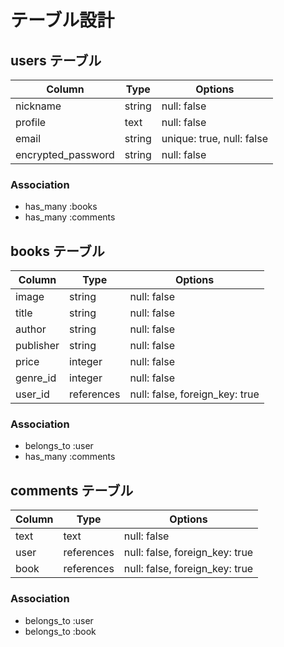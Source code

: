 # テーブル設計

## users テーブル

| Column             | Type   | Options                    |
| ------------------ | ------ | -------------------------- |
| nickname           | string | null: false                |
| profile            | text   | null: false                |
| email              | string | unique: true, null: false  |
| encrypted_password | string | null: false                |

### Association
- has_many :books
- has_many :comments


## books テーブル

| Column            | Type        | Options                        |
| ----------------- | ----------- | ------------------------------ |
| image             | string      | null: false                    |
| title             | string      | null: false                    |
| author            | string      | null: false                    |
| publisher         | string      | null: false                    |
| price             | integer     | null: false                    |
| genre_id          | integer     | null: false                    |
| user_id           | references  | null: false, foreign_key: true |

### Association
- belongs_to :user
- has_many :comments


## comments テーブル

| Column            | Type        | Options                        |
| ----------------- | ----------- | ------------------------------ |
| text              | text        | null: false                    |
| user              | references  | null: false, foreign_key: true |
| book              | references  | null: false, foreign_key: true |

### Association
- belongs_to :user
- belongs_to :book